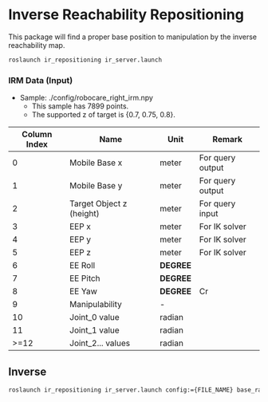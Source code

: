 # Inverse Reachability Repositioning

This package will find a proper base position to manipulation by the inverse reachability map.

```sh
roslaunch ir_repositioning ir_server.launch
```

### IRM Data (Input)

- Sample: ./config/robocare_right_irm.npy
  - This sample has 7899 points.
  - The supported z of target is {0.7, 0.75, 0.8}.

| Column Index | Name                     | Unit       | Remark           |
| ------------ | ------------------------ | ---------- | ---------------- |
| 0            | Mobile Base x            | meter      | For query output |
| 1            | Mobile Base y            | meter      | For query output |
| 2            | Target Object z (height) | meter      | For query input  |
| 3            | EEP x                    | meter      | For IK solver    |
| 4            | EEP y                    | meter      | For IK solver    |
| 5            | EEP z                    | meter      | For IK solver    |
| 6            | EE Roll                  | **DEGREE** |                  |
| 7            | EE Pitch                 | **DEGREE** |                  |
| 8            | EE Yaw                   | **DEGREE** | Cr               |
| 9            | Manipulability           | -          |                  |
| 10           | Joint_0 value            | radian     |                  |
| 11           | Joint_1 value            | radian     |                  |
| >=12         | Joint_2... values        | radian     |                  |

## Inverse

```sh
roslaunch ir_repositioning ir_server.launch config:={FILE_NAME} base_radius:=0.3
```

<!--



## Folders

- config: raw npy
- example: ros service request
- jupyter:
  - fake_data: fake raw npy
  - find_feasibility: jupyter demo (online & offline)
  - transformation: raw npy to config (for offline)
- raw_data: raw csv to raw npy
- script: ros service (config required)

---

Find a feasible pose of robot base for good manipulability

1. Offline
   1. Configuration
      1. `M`: X-Y-Theta manipulability map
      2. `Rsize`: the size of the robot-base
   1. Preparation
      1. Convert the `M` to a feasibility map `F` (helical shape).
      2. ~~[SKIP] Convert a cartesian grid `F` to a cylindrical grid `F` by linear interpolation.~~
2. Online
   1. Input
      1. `Pt`: Position of the target object (in the global coordinates)
      2. `Obs`: Area list of ground obstacles (in the global coordinates)
      3. `Cr`: Constraints on the approach angle (relative to the robot heading)
      4. `Ct`: Constraints on the approach angle (in the global coordinates)
   2. Process
      1. Cut the range of `Cr` from `F` and set it to `Fcut`.
      2. ~~[SKIP] Scan the maximum points for the radius and angle by each circle in `Fcut`.~~
      3. Wipe the `Fcut` in the range of `Ct`.
      4. And extract only the maximum as a `Fmax`.
      5. Remove all obstacle areas from `Fmax` with the offset of `Rsize`.
   3. Output
      1. Candidate poses (sorted in descending order of manipulability) -->
